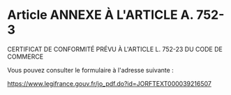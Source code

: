 # Article ANNEXE À L'ARTICLE A. 752-3

CERTIFICAT DE CONFORMITÉ PRÉVU À L'ARTICLE L. 752-23 DU CODE DE COMMERCE

Vous pouvez consulter le formulaire à l'adresse suivante :

https://www.legifrance.gouv.fr/jo_pdf.do?id=JORFTEXT000039216507
